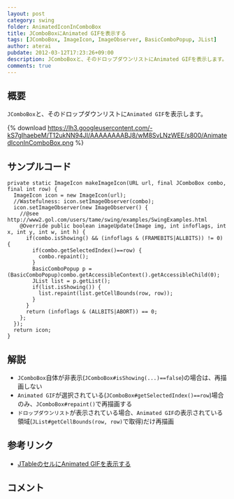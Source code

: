 ```yaml
---
layout: post
category: swing
folder: AnimatedIconInComboBox
title: JComboBoxにAnimated GIFを表示する
tags: [JComboBox, ImageIcon, ImageObserver, BasicComboPopup, JList]
author: aterai
pubdate: 2012-03-12T17:23:26+09:00
description: JComboBoxと、そのドロップダウンリストにAnimated GIFを表示します。
comments: true
---
```

## 概要
`JComboBox`と、そのドロップダウンリストに`Animated GIF`を表示します。

{% download https://lh3.googleusercontent.com/-kS7gIhaebeM/T12ukNN94JI/AAAAAAAABJ8/wM8SvLNzWEE/s800/AnimatedIconInComboBox.png %}

## サンプルコード
<pre class="prettyprint"><code>private static ImageIcon makeImageIcon(URL url, final JComboBox combo, final int row) {
  ImageIcon icon = new ImageIcon(url);
  //Wastefulness: icon.setImageObserver(combo);
  icon.setImageObserver(new ImageObserver() {
    //@see http://www2.gol.com/users/tame/swing/examples/SwingExamples.html
    @Override public boolean imageUpdate(Image img, int infoflags, int x, int y, int w, int h) {
      if(combo.isShowing() &amp;&amp; (infoflags &amp; (FRAMEBITS|ALLBITS)) != 0) {
        if(combo.getSelectedIndex()==row) {
          combo.repaint();
        }
        BasicComboPopup p = (BasicComboPopup)combo.getAccessibleContext().getAccessibleChild(0);
        JList list = p.getList();
        if(list.isShowing()) {
          list.repaint(list.getCellBounds(row, row));
        }
      }
      return (infoflags &amp; (ALLBITS|ABORT)) == 0;
    };
  });
  return icon;
}
</code></pre>

## 解説
- `JComboBox`自体が非表示(`JComboBox#isShowing(...)==false`)の場合は、再描画しない
- `Animated GIF`が選択されている(`JComboBox#getSelectedIndex()==row`)場合のみ、`JComboBox#repaint()`で再描画する
- `ドロップダウンリスト`が表示されている場合、`Animated GIF`の表示されている領域(`JList#getCellBounds(row, row)`で取得)だけ再描画

<!-- dummy comment line for breaking list -->

## 参考リンク
- [JTableのセルにAnimated GIFを表示する](http://ateraimemo.com/Swing/AnimatedIconInTableCell.html)

<!-- dummy comment line for breaking list -->

## コメント
